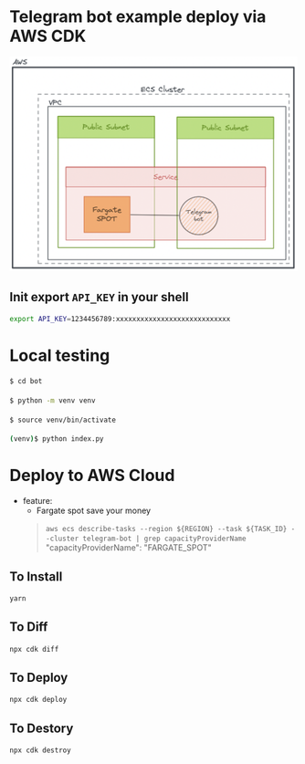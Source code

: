 # Telegram bot example deploy via AWS CDK
![](./1.png)
## Init export `API_KEY` in your shell 
```bash
export API_KEY=1234456789:xxxxxxxxxxxxxxxxxxxxxxxxxxxx
```

# Local testing
```bash
$ cd bot

$ python -m venv venv

$ source venv/bin/activate

(venv)$ python index.py 
```


# Deploy to AWS Cloud
- feature:
    - Fargate spot save your money
    > `aws ecs describe-tasks --region ${REGION} --task ${TASK_ID} --cluster telegram-bot | grep capacityProviderName`
    > "capacityProviderName": "FARGATE_SPOT"
## To Install
```bash
yarn
```

## To Diff
```bash
npx cdk diff
```

## To Deploy
```bash
npx cdk deploy
```

## To Destory
```bash
npx cdk destroy
```